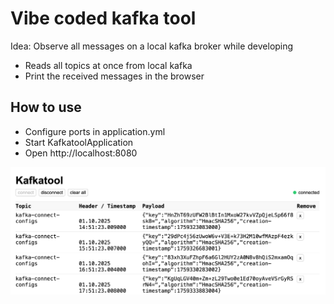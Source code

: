 # Vibe coded kafka tool

Idea: Observe all messages on a local kafka broker while developing

- Reads all topics at once from local kafka
- Print the received messages in the browser

## How to use

- Configure ports in application.yml
- Start KafkatoolApplication
- Open http://localhost:8080

![Kafkatool Screenshot](docs/screenshot.png)